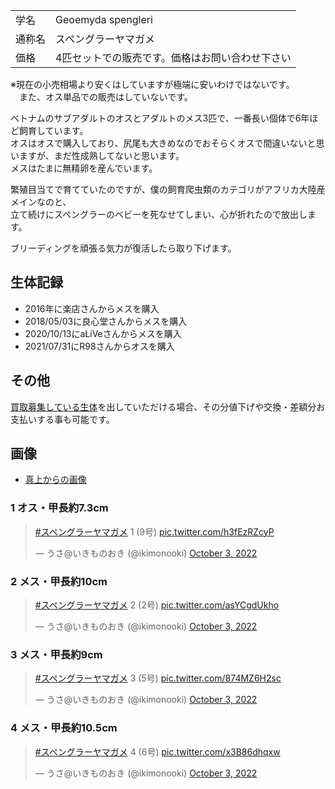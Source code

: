 |||
|:-|:-|
| 学名 | Geoemyda spengleri |
| 通称名 | スペングラーヤマガメ |
| 価格 | 4匹セットでの販売です。価格はお問い合わせ下さい |

※現在の小売相場より安くはしていますが極端に安いわけではないです。  
　また、オス単品での販売はしていないです。

ベトナムのサブアダルトのオスとアダルトのメス3匹で、一番長い個体で6年ほど飼育しています。  
オスはオスで購入しており、尻尾も大きめなのでおそらくオスで間違いないと思いますが、まだ性成熟してないと思います。  
メスはたまに無精卵を産んでいます。  

繁殖目当てで育てていたのですが、僕の飼育爬虫類のカテゴリがアフリカ大陸産メインなのと、  
立て続けにスペングラーのベビーを死なせてしまい、心が折れたので放出します。  

ブリーディングを頑張る気力が復活したら取り下げます。

## 生体記録

* 2016年に楽店さんからメスを購入
* 2018/05/03に良心堂さんからメスを購入
* 2020/10/13にaLiVeさんからメスを購入
* 2021/07/31にR98さんからオスを購入

## その他

[買取募集している生体](/shopping/purchase-price-list)を出していただける場合、その分値下げや交換・差額分お支払いする事も可能です。

## 画像

* [真上からの画像]({{site.baseurl}}/assets/img/shopping/creatures/geoemyda-spengleri/0/overhead_1234.jpeg)

### 1 オス・甲長約7.3cm

<blockquote class="twitter-tweet"><p lang="ja" dir="ltr"><a href="https://twitter.com/hashtag/%E3%82%B9%E3%83%9A%E3%83%B3%E3%82%B0%E3%83%A9%E3%83%BC%E3%83%A4%E3%83%9E%E3%82%AC%E3%83%A1?src=hash&amp;ref_src=twsrc%5Etfw">#スペングラーヤマガメ</a> 1 (9号) <a href="https://t.co/h3fEzRZcyP">pic.twitter.com/h3fEzRZcyP</a></p>&mdash; うさ@いきものおき (@ikimonooki) <a href="https://twitter.com/ikimonooki/status/1576811251342008320?ref_src=twsrc%5Etfw">October 3, 2022</a></blockquote> <script async src="https://platform.twitter.com/widgets.js" charset="utf-8"></script>

### 2 メス・甲長約10cm

<blockquote class="twitter-tweet"><p lang="ja" dir="ltr"><a href="https://twitter.com/hashtag/%E3%82%B9%E3%83%9A%E3%83%B3%E3%82%B0%E3%83%A9%E3%83%BC%E3%83%A4%E3%83%9E%E3%82%AC%E3%83%A1?src=hash&amp;ref_src=twsrc%5Etfw">#スペングラーヤマガメ</a> 2 (2号) <a href="https://t.co/asYCgdUkho">pic.twitter.com/asYCgdUkho</a></p>&mdash; うさ@いきものおき (@ikimonooki) <a href="https://twitter.com/ikimonooki/status/1576812236256878592?ref_src=twsrc%5Etfw">October 3, 2022</a></blockquote> <script async src="https://platform.twitter.com/widgets.js" charset="utf-8"></script>

### 3 メス・甲長約9cm

<blockquote class="twitter-tweet"><p lang="ja" dir="ltr"><a href="https://twitter.com/hashtag/%E3%82%B9%E3%83%9A%E3%83%B3%E3%82%B0%E3%83%A9%E3%83%BC%E3%83%A4%E3%83%9E%E3%82%AC%E3%83%A1?src=hash&amp;ref_src=twsrc%5Etfw">#スペングラーヤマガメ</a> 3 (5号) <a href="https://t.co/874MZ6H2sc">pic.twitter.com/874MZ6H2sc</a></p>&mdash; うさ@いきものおき (@ikimonooki) <a href="https://twitter.com/ikimonooki/status/1576813054850789376?ref_src=twsrc%5Etfw">October 3, 2022</a></blockquote> <script async src="https://platform.twitter.com/widgets.js" charset="utf-8"></script>

### 4 メス・甲長約10.5cm

<blockquote class="twitter-tweet"><p lang="ja" dir="ltr"><a href="https://twitter.com/hashtag/%E3%82%B9%E3%83%9A%E3%83%B3%E3%82%B0%E3%83%A9%E3%83%BC%E3%83%A4%E3%83%9E%E3%82%AC%E3%83%A1?src=hash&amp;ref_src=twsrc%5Etfw">#スペングラーヤマガメ</a> 4 (6号) <a href="https://t.co/x3B86dhqxw">pic.twitter.com/x3B86dhqxw</a></p>&mdash; うさ@いきものおき (@ikimonooki) <a href="https://twitter.com/ikimonooki/status/1576813895775186945?ref_src=twsrc%5Etfw">October 3, 2022</a></blockquote> <script async src="https://platform.twitter.com/widgets.js" charset="utf-8"></script>
